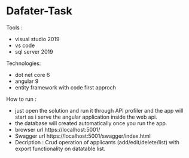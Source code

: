# Dafater-Task

Tools :

- visual studio 2019
- vs code 
- sql server 2019

Technologies:
- dot net core 6
- angular 9
- entity framework with code first approch

How to run :

- just open the solution and run it through API profiler and the app will start as i serve the angular application inside the web api.
- the database will created automatically once you run the app.
- browser url https://localhost:5001/
- Swagger url https://localhost:5001/swagger/index.html
- Decription : Crud operation of applicants (add/edit/delete/list) with export functionality on datatable list.
